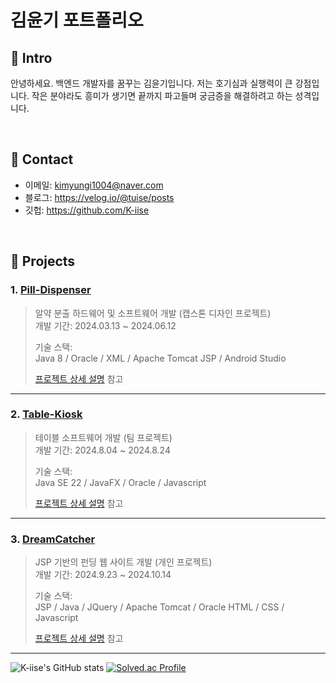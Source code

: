 # 김윤기 포트폴리오

## :pushpin: Intro
안녕하세요. 백엔드 개발자를 꿈꾸는 김윤기입니다.
저는 호기심과 실행력이 큰 강점입니다. 작은 분야라도 흥미가 생기면 끝까지 파고들며 궁금증을 해결하려고 하는 성격입니다.

</br>

## :pushpin: Contact
- 이메일: kimyungi1004@naver.com
- 블로그: https://velog.io/@tuise/posts
- 깃헙: https://github.com/K-iise

</br>

## :pushpin: Projects
### 1. [Pill-Dispenser](https://github.com/K-iise/Pill-Dispenser)
>알약 분출 하드웨어 및 소프트웨어 개발 (캡스톤 디자인 프로젝트)  
>개발 기간: 2024.03.13 ~ 2024.06.12  
>  
>기술 스택:  
>Java 8 / Oracle / XML / Apache Tomcat 
>JSP / Android Studio
>
>[프로젝트 상세 설명](https://github.com/K-iise/Pill-Dispenser) 참고

---

### 2. [Table-Kiosk](https://github.com/K-iise/Table-Kiosk)
>테이블 소프트웨어 개발  (팀 프로젝트)  
>개발 기간: 2024.8.04 ~ 2024.8.24  
>  
>기술 스택:  
>Java SE 22 / JavaFX / Oracle / Javascript
>  
>[프로젝트 상세 설명](https://github.com/K-iise/Table-Kiosk) 참고

---

### 3. [DreamCatcher](https://github.com/K-iise/DreamCatcher)
>JSP 기반의 펀딩 웹 사이트 개발  (개인 프로젝트)  
>개발 기간: 2024.9.23 ~ 2024.10.14  
>  
>기술 스택:  
>JSP / Java / JQuery / Apache Tomcat / Oracle
>HTML / CSS / Javascript 
>  
>[프로젝트 상세 설명](https://github.com/K-iise/DreamCatcher) 참고

---

![K-iise's GitHub stats](https://github-readme-stats.vercel.app/api?username=K-iise&show_icons=true&theme=highcontrast)
[![Solved.ac Profile](http://mazassumnida.wtf/api/v2/generate_badge?boj=tuise)](https://solved.ac/tuise/)


